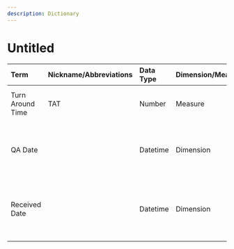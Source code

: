 ```yaml
---
description: Dictionary
---
```


# Untitled

| Term | Nickname/Abbreviations | Data Type | Dimension/Measure | Formula | Example | Notes |
| :--- | :--- | :--- | :--- | :--- | :--- | :--- |
| Turn Around Time | TAT | Number | Measure | QA Date - Received Date | 5.2 |  |
| QA Date |  | Datetime | Dimension |  | 1900-01-01 00.00.00 | The date the lab approves and generates a report. |
| Received Date |  | Datetime | Dimension |  | 1900-01-01 00.00.00 | The date a lab kit is received and scanned into system |

